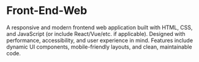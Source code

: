 # Front-End-Web
A responsive and modern frontend web application built with HTML, CSS, and JavaScript (or include React/Vue/etc. if applicable). Designed with performance, accessibility, and user experience in mind. Features include dynamic UI components, mobile-friendly layouts, and clean, maintainable code.
